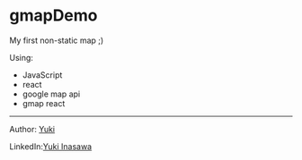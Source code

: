 # gmapDemo

My first non-static map ;)

Using:
- JavaScript
- react
- google map api 
- gmap react

--------------------

Author: [Yuki](https://github.com/Yukichka) 

LinkedIn:[Yuki Inasawa](https://www.linkedin.com/in/yuki-inasawa-23175516a/)

